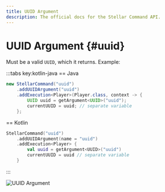 ```yaml
---
title: UUID Argument
description: The official docs for the Stellar Command API.
---
```


# UUID Argument {#uuid}

Must be a valid `UUID`, which it returns. Example:

:::tabs key:kotlin-java
== Java
```Java
new StellarCommand("uuid")
    .addUUIDArgument("uuid")
    .addExecution<Player>(Player.class, context -> {
        UUID uuid = getArgument<UUID>("uuid");
        currentUUID = uuid; // separate variable
    };
```
== Kotlin
```Kotlin
StellarCommand("uuid")
    .addUUIDArgument(name = "uuid")
    .addExecution<Player> {
        val uuid = getArgument<UUID>("uuid")
        currentUUID = uuid // separate variable
    }
```
:::

![UUID Argument](https://cdn.lutto.dev/stellar/gifs/misc/uuid.gif)